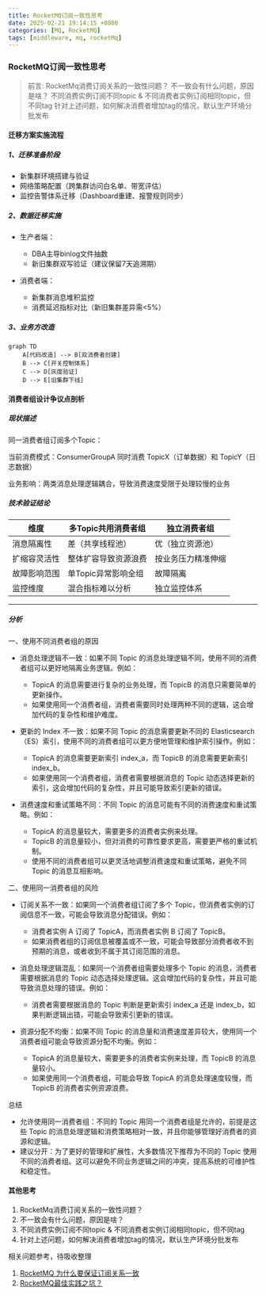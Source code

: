 ```yaml
---
title: RocketMQ订阅一致性思考
date: 2025-02-21 19:14:15 +0800
categories: [MQ, RocketMQ]
tags: [middleware, mq, rocketMq]
---
```

### RocketMQ订阅一致性思考

> 前言:
> RocketMq消费订阅关系的一致性问题？
> 不一致会有什么问题，原因是啥？
> 不同消费实例订阅不同topic & 不同消费者实例订阅相同topic，但不同tag
> 针对上述问题，如何解决消费者增加tag的情况，默认生产环境分批发布

#### 迁移方案实施流程

##### 1、迁移准备阶段

- 新集群环境搭建与验证
- 网络策略配置（跨集群访问白名单、带宽评估）
- 监控告警体系迁移（Dashboard重建、报警规则同步）

##### 2、数据迁移实施

- 生产者端：
  - DBA主导binlog文件抽数
  - 新旧集群双写验证（建议保留7天追溯期）

- 消费者端：
  - 新集群消息堆积监控
  - 消费延迟指标对比（新旧集群差异需<5%）

##### 3、业务方改造

```mermaid
graph TD 
    A[代码改造] --> B[双消费者创建]
    B --> C[开关控制体系]
    C --> D[灰度验证]
    D --> E[旧集群下线]
```

#### 消费者组设计争议点剖析

##### 现状描述

同一消费者组订阅多个Topic：

当前消费模式：ConsumerGroupA 同时消费 TopicX（订单数据）和 TopicY（日志数据）

业务影响：两类消息处理逻辑耦合，导致消费速度受限于处理较慢的业务

##### 技术验证结论

| 维度         | 多Topic共用消费者组  | 独立消费者组       |
| ------------ | -------------------- | ------------------ |
| 消息隔离性   | 差（共享线程池）     | 优（独立资源池）   |
| 扩缩容灵活性 | 整体扩容导致资源浪费 | 按业务压力精准伸缩 |
| 故障影响范围 | 单Topic异常影响全组  | 故障隔离           |
| 监控维度     | 混合指标难以分析     | 独立监控体系       |

---

##### 分析

一、使用不同消费者组的原因

- 消息处理逻辑不一致：如果不同 Topic 的消息处理逻辑不同，使用不同的消费者组可以更好地隔离业务逻辑。例如：
  - TopicA 的消息需要进行复杂的业务处理，而 TopicB 的消息只需要简单的更新操作。
  - 如果使用同一个消费者组，消费者需要同时处理两种不同的逻辑，这会增加代码的复杂性和维护难度。
  
- 更新的 Index 不一致：如果不同 Topic 的消息需要更新不同的 Elasticsearch（ES）索引，使用不同的消费者组可以更方便地管理和维护索引操作。例如：
  - TopicA 的消息需要更新索引 index_a，而 TopicB 的消息需要更新索引 index_b。
  - 如果使用同一个消费者组，消费者需要根据消息的 Topic 动态选择更新的索引，这会增加代码的复杂性，并且可能导致索引更新的错误。

- 消费速度和重试策略不同：不同 Topic 的消息可能有不同的消费速度和重试策略。例如：
  - TopicA 的消息量较大，需要更多的消费者实例来处理。
  - TopicB 的消息量较小，但对消费的可靠性要求更高，需要更严格的重试机制。
  - 使用不同的消费者组可以更灵活地调整消费速度和重试策略，避免不同 Topic 的消息互相影响。

二、使用同一消费者组的风险

- 订阅关系不一致：如果同一个消费者组订阅了多个 Topic，但消费者实例的订阅信息不一致，可能会导致消息分配错误。例如：
  - 消费者实例 A 订阅了 TopicA，而消费者实例 B 订阅了 TopicB。
  - 如果消费者组的订阅信息被覆盖或不一致，可能会导致部分消费者收不到预期的消息，或者收到不属于其订阅范围的消息。

- 消息处理逻辑混乱：如果同一个消费者组需要处理多个 Topic 的消息，消费者需要根据消息的 Topic 动态选择处理逻辑。这会增加代码的复杂性，并且可能导致消息处理的错误。例如：
  - 消费者需要根据消息的 Topic 判断是更新索引 index_a 还是 index_b，如果判断逻辑出错，可能会导致索引更新的错误。

- 资源分配不均衡：如果不同 Topic 的消息量和消费速度差异较大，使用同一个消费者组可能会导致资源分配不均衡。例如：
  - TopicA 的消息量较大，需要更多的消费者实例来处理，而 TopicB 的消息量较小。
  - 如果使用同一个消费者组，可能会导致 TopicA 的消息处理速度较慢，而 TopicB 的消费者实例资源浪费。

总结

- 允许使用同一消费者组：不同的 Topic 用同一个消费者组是允许的，前提是这些 Topic 的消息处理逻辑和消费策略相对一致，并且你能够管理好消费者的资源和逻辑。
- 建议分开：为了更好的管理和扩展性，大多数情况下推荐为不同的 Topic 使用不同的消费者组。这可以避免不同业务逻辑之间的冲突，提高系统的可维护性和稳定性。

#### 其他思考

1. RocketMq消费订阅关系的一致性问题？
2. 不一致会有什么问题，原因是啥？
3. 不同消费实例订阅不同topic & 不同消费者实例订阅相同topic，但不同tag
4. 针对上述问题，如何解决消费者增加tag的情况，默认生产环境分批发布

相关问题参考，待吸收整理
1. [RocketMQ 为什么要保证订阅关系一致](https://zhuanlan.zhihu.com/p/660603004)
2. [RocketMQ最佳实践之坑？](https://mp.weixin.qq.com/s/Ypk-U8uVu4aZKMinbfU3xQ)
